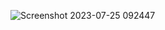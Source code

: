 
![Screenshot 2023-07-25 092447](https://github.com/VetriVT/VetriVT/assets/138183829/9a0982fe-67d7-4506-91e2-0e02833ce665)
